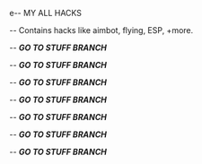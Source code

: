 e-- MY ALL HACKS

-- Contains hacks like aimbot, flying, ESP, +more.

-- ***GO TO STUFF BRANCH***

-- ***GO TO STUFF BRANCH***

-- ***GO TO STUFF BRANCH***

-- ***GO TO STUFF BRANCH***

-- ***GO TO STUFF BRANCH***

-- ***GO TO STUFF BRANCH***

-- ***GO TO STUFF BRANCH***

